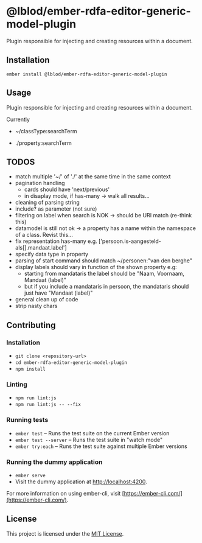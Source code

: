 @lblod/ember-rdfa-editor-generic-model-plugin
==============================================================================

Plugin responsible for injecting and creating resources within a document.

Installation
------------------------------------------------------------------------------

```
ember install @lblod/ember-rdfa-editor-generic-model-plugin
```


Usage
------------------------------------------------------------------------------

Plugin responsible for injecting and creating resources within a document.

Currently

* ~/classType:searchTerm

* ./property:searchTerm

TODOS
-------------------------------------------------------------------------------
* match multiple '~/' of './' at the same time in the same context
* pagination handling
   * cards should have 'next/previous'
   * in disaplay mode, if has-many -> walk all results...
* cleaning of parsing string
* include? as parameter (not sure)
* filtering on label when search is NOK -> should be URI match (re-think this)
* datamodel is still not ok -> a property has a name within the namespace of a class. Revist this...
* fix representation has-many e.g. ['persoon.is-aangesteld-als[].mandaat.label']
* specify data type in property
* parsing of start command should match ~/personen:"van den berghe"
* display labels should vary in function of the shown property e.g:
  * starting from mandataris the label should be "Naam, Voornaam, Mandaat (label)"
  * but if you include a mandataris in persoon, the mandataris should just have "Mandaat (label)"
* general clean up of code
* strip nasty chars




Contributing
------------------------------------------------------------------------------

### Installation

* `git clone <repository-url>`
* `cd ember-rdfa-editor-generic-model-plugin`
* `npm install`

### Linting

* `npm run lint:js`
* `npm run lint:js -- --fix`

### Running tests

* `ember test` – Runs the test suite on the current Ember version
* `ember test --server` – Runs the test suite in "watch mode"
* `ember try:each` – Runs the test suite against multiple Ember versions

### Running the dummy application

* `ember serve`
* Visit the dummy application at [http://localhost:4200](http://localhost:4200).

For more information on using ember-cli, visit [https://ember-cli.com/](https://ember-cli.com/).

License
------------------------------------------------------------------------------

This project is licensed under the [MIT License](LICENSE.md).
